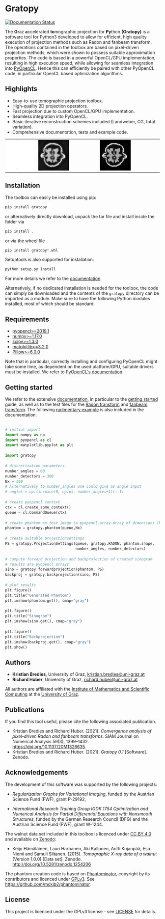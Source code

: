 # Gratopy
[![Documentation Status](https://readthedocs.org/projects/gratopy/badge/?version=latest)](https://gratopy.readthedocs.io/?badge=latest)

The **Gr**az **a**ccelerated **to**mographic projection for **Py**thon **(Gratopy)**  is a software tool for Python3 developed to allow for efficient, high quality execution of projection methods
such as Radon and fanbeam transform.  The operations contained in the toolbox are based on pixel-driven projection methods, which were shown to possess suitable approximation properties.
The code is based in a powerful OpenCL/GPU implementation, resulting in high execution speed, while allowing for seamless integration into [PyOpenCL](https://documen.tician.de/pyopencl/).
Hence this can efficiently be paired with other PyOpenCL code, in particular OpenCL based optimization algorithms.

## Highlights
* Easy-to-use tomographic projection toolbox.
* High-quality 2D projection operators.
* Fast projection due to custom OpenCL/GPU implementation.
* Seamless integration into PyOpenCL.
* Basic iterative reconstruction schemes included (Landweber, CG, total variation).
* Comprehensive documentation, tests and example code.

<table>
  <tr>
    <td width="20%"><img src="doc/source/graphics/walnut_sinogram.png" width=100 height=100></td>
    <td width="40%"><img src="doc/source/graphics/conjugate_gradients.png" width=100 height=100></td>
    <td width="40%"><img src="doc/source/graphics/total_variation.png" width=100 height=100></td>
  </tr>
 </table>

## Installation

The toolbox can easily be installed using pip:

```bash
pip install gratopy
```

or alternatively directly download, unpack the tar file and install inside the folder via

```bash
pip install .
```
or via the wheel file

```bash
pip install gratopy*.whl
```
Setuptools is also supported for installation:

```bash
python setup.py install
```

For more details we refer to the [documentation](https://gratopy.readthedocs.io/en/latest/index.html).

Alternatively, if no dedicated installation is needed for the toolbox, the code can simply be downloaded and the contents of the `gratopy` directory can be imported as a module. Make sure to have the following Python modules installed, most of which should be standard.

## Requirements


* [pyopencl>=2019.1](https://pypi.org/project/pyopencl/)
* [numpy>=1.17.0](https://pypi.org/project/numpy/)
* [scipy>=1.3.0](https://pypi.org/project/scipy/)
* [matplotlib>=3.2.0](https://pypi.org/project/matplotlib/)
* [Pillow>=6.0.0](https://pypi.org/project/Pillow/)

Note that in particular, correctly installing and configuring PyOpenCL might take some time, as dependent on the used platform/GPU, suitable drivers must be installed. We refer to [PyOpenCL's documentation](https://documen.tician.de/pyopencl/).


## Getting started
We refer to the extensive [documentation](https://gratopy.readthedocs.io/en/latest/index.html), in particular to the [getting started](https://gratopy.readthedocs.io/en/latest/getting_started.html) guide, as well as to the test files for the [Radon transform](https://gratopy.readthedocs.io/en/latest/_modules/test_radon.html) and [fanbeam transform](https://gratopy.readthedocs.io/en/latest/_modules/test_fanbeam.html). The following [rudimentary example](https://gratopy.readthedocs.io/en/latest/getting_started.html#first-example-radon-transform) is also included in the documentation.

```python

# initial import
import numpy as np
import pyopencl as cl
import matplotlib.pyplot as plt

import gratopy

# discretization parameters
number_angles = 60
number_detectors = 300
Nx = 300
# Alternatively to number_angles one could give as angle input
# angles = np.linspace(0, np.pi, number_angles+1)[:-1]

# create pyopencl context
ctx = cl.create_some_context()
queue = cl.CommandQueue(ctx)

# create phantom as test image (a pyopencl.array.Array of dimensions (Nx, Nx))
phantom = gratopy.phantom(queue,Nx)

# create suitable projectionsettings
PS = gratopy.ProjectionSettings(queue, gratopy.RADON, phantom.shape,
                                number_angles, number_detectors)

# compute forward projection and backprojection of created sinogram
# results are pyopencl arrays
sino = gratopy.forwardprojection(phantom, PS)
backproj = gratopy.backprojection(sino, PS)

# plot results
plt.figure()
plt.title("Generated Phantom")
plt.imshow(phantom.get(), cmap="gray")

plt.figure()
plt.title("Sinogram")
plt.imshow(sino.get(), cmap="gray")

plt.figure()
plt.title("Backprojection")
plt.imshow(backproj.get(), cmap="gray")
plt.show()
```

## Authors

* **Kristian Bredies**, University of Graz, kristian.bredies@uni-graz.at
* **Richard Huber**, University of Graz, richard.huber@uni-graz.at

All authors are affiliated with the [Institute of Mathematics and Scientific Computing](https://mathematik.uni-graz.at/en) at the [University of Graz](https://www.uni-graz.at/en).

## Publications
If you find this tool useful, please cite the following associated publication.

* Kristian Bredies and Richard Huber. (2021). *Convergence analysis of pixel-driven Radon and fanbeam transforms.* SIAM Journal on Numerical Analysis 59(3), 1399–1432. https://doi.org/10.1137/20M1326635.
* Kristian Bredies and Richard Huber. (2021). *Gratopy 0.1* [Software]. Zenodo.

## Acknowledgements

The development of this software was supported by the following projects:

* *Regularization Graphs for Variational Imaging*, funded by the Austrian Science Fund (FWF), grant P-29192,

* *International Research Training Group IGDK 1754 Optimization and Numerical Analysis for Partial Differential Equations with Nonsmooth
Structures*, funded by the German Research Council (DFG) and the Austrian Science Fund (FWF), grant W-1244.

The walnut data set included in this toolbox is licenced under [CC BY 4.0](https://creativecommons.org/licenses/by/4.0/) and available on [Zenodo](https://doi.org/10.5281/zenodo.1254206):

* Keijo Hämäläinen, Lauri Harhanen, Aki Kallonen, Antti Kujanpää, Esa Niemi and Samuli Siltanen. (2015). *Tomographic X-ray data of a walnut* (Version 1.0.0) [Data set]. Zenodo. http://doi.org/10.5281/zenodo.1254206

The phantom creation code is based on [Phantominator](https://github.com/mckib2/phantominator), copyright by its contributors and licenced under [GPLv3](https://github.com/mckib2/phantominator/blob/master/LICENSE). See https://github.com/mckib2/phantominator.

## License

This project is licenced under the GPLv3 license - see [LICENSE](LICENSE) for details.
